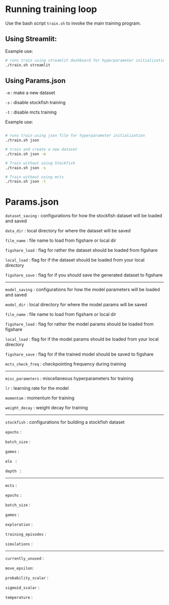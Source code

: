 # Running training loop
Use the bash script `train.sh` to invoke the main training program.

## Using Streamlit:

Example use:
```bash
# runs train using streamlit dashboard for hyperparameter initialization
./train.sh streamlit

```

## Using Params.json

`-m` : make a new dataset

`-s` : disable stockfish training

`-t` : disable mcts training

Example use:
```bash

# runs train using json file for hyperparameter initialization
./train.sh json

# train and create a new dataset
./train.sh json -m

# Train without using Stockfish
./train.sh json -s

# Train without using mcts
./train.sh json -t

```


# Params.json

`dataset_saving` : configurations for how the stockfish dataset will be loaded and saved

`data_dir` : local directory for where the dataset will be saved

`file_name` : file name to load from figshare or local dir

`figshare_load` : flag for rather the dataset should be loaded from figshare

`local_load` : flag for if the dataset should be loaded from your local directory

`figshare_save` : flag for if you should save the generated dataset to figshare

---

`model_saving` : configurations for how the model parameters will be loaded and saved

`model_dir` : local directory for where the model params will be saved

`file_name` : file name to load from figshare or local dir

`figshare_load` : flag for rather the model params should be loaded from figshare

`local_load` : flag for if the model params should be loaded from your local directory

`figshare_save` : flag for if the trained model should be saved to figshare

`mcts_check_freq` : checkpointing frequency during training

---

`misc_parameters` : miscellaneous hyperparameters for training

`lr` : learning rate for the model

`momentum` : momentum for training

`weight_decay` : weight decay for training

---

`stockfish` : configurations for building a stockfish dataset

`epochs` : 

`batch_size` : 

`games` : 

`elo ` : 

`depth ` : 

---

`mcts` : 

`epochs` : 

`batch_size` : 

`games` : 

`exploration` : 

`training_episodes` : 

`simulations` : 

---

`currently_unused` : 

`move_epsilon`: 

`probability_scalar` : 

`sigmoid_scalar` : 

`temperature` : 